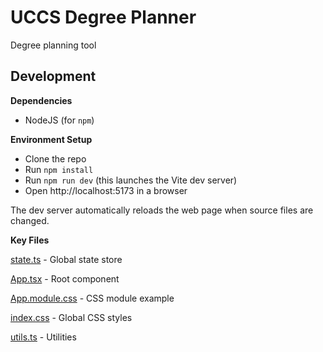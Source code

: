 # UCCS Degree Planner

Degree planning tool

## Development

**Dependencies**

- NodeJS (for `npm`)

**Environment Setup**

- Clone the repo
- Run `npm install`
- Run `npm run dev` (this launches the Vite dev server)
- Open http://localhost:5173 in a browser

The dev server automatically reloads the web page when source files are changed.

**Key Files**

[state.ts](./src/state.ts) - Global state store

[App.tsx](./src/App.tsx) - Root component

[App.module.css](./src/App.module.css) - CSS module example

[index.css](./src/index.css) - Global CSS styles

[utils.ts](./src/utils.ts) - Utilities
